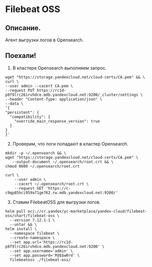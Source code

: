 # Filebeat OSS

## Описание.
Агент выгрузки логов в Opensearch.

## Поехали!

1. В кластере Opensearch выполняем запрос.
```
wget "https://storage.yandexcloud.net/cloud-certs/CA.pem" && \
curl \
--user admin --cacert CA.pem \
--request PUT https://rc1d-p8f9lrc26irvhdce.mdb.yandexcloud.net:9200/_cluster/settings \
--header "Content-Type: application/json" \
--data \
'{
"persistent": {
  "compatibility": {
    "override_main_response_version": true
  }
}
}'
```

2. Проверим, что логи попадают в кластер Opensearch.
```
mkdir -p ~/.opensearch && \
wget "https://storage.yandexcloud.net/cloud-certs/CA.pem" \
   --output-document ~/.opensearch/root.crt && \
chmod 0600 ~/.opensearch/root.crt

curl \
    --user admin \
    --cacert ~/.opensearch/root.crt \
    --request GET 'https://c-c9qp85hci959a71ge762.rw.mdb.yandexcloud.net:9200/'
```

3. Ставим FilebeatOSS для выгрузки логов.
```
helm pull oci://cr.yandex/yc-marketplace/yandex-cloud/filebeat-oss/chart/filebeat-oss \
  --version 7.12.1-1 \
  --untar && \
helm install \
  --namespace filebeat \
  --create-namespace \
  --set app.url='https://rc1d-p8f9lrc26irvhdce.mdb.yandexcloud.net:9200' \
  --set app.username='admin' \
  --set app.password='P@$$w0rd' \
  filebeatoss ./filebeat-oss/
```
